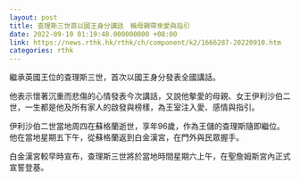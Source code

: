 ```yaml
---
layout: post
title: 查理斯三世首以國王身分講話　稱母親帶來愛與指引
date: 2022-09-10 01:19:48.000000000 +08:00
link: https://news.rthk.hk/rthk/ch/component/k2/1666287-20220910.htm
categories: rthk
---
```


繼承英國王位的查理斯三世，首次以國王身分發表全國講話。

他表示懷著沉重而悲傷的心情發表今次講話，又說他摰愛的母親、女王伊利沙伯二世，一生都是他及所有家人的啟發與榜樣，為王室注入愛、感情與指引。

伊利沙伯二世當地周四在蘇格蘭逝世，享年96歲，作為王儲的查理斯隨即繼位。他在當地星期五下午，從蘇格蘭返到白金漢宮，在門外與民眾握手。

白金漢宮較早時宣布，查理斯三世將於當地時間星期六上午，在聖詹姆斯宮內正式宣誓登基。
